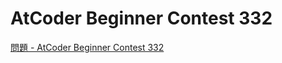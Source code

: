AtCoder Beginner Contest 332
===

[問題 - AtCoder Beginner Contest 332](https://atcoder.jp/contests/abc332/tasks)
